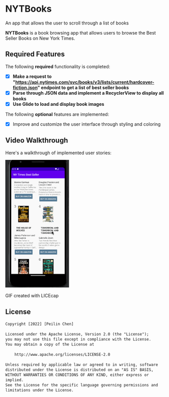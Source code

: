 # NYTBooks
An app that allows the user to scroll through a list of books


**NYTBooks** is a book browsing app that allows users to browse the Best Seller Books on New York Times.


## Required Features

The following **required** functionality is completed:

- [x] **Make a request to "https://api.nytimes.com/svc/books/v3/lists/current/hardcover-fiction.json" endpoint to get a list of best seller books**
- [x] **Parse through JSON data and implement a RecyclerView to display all books**
- [x] **Use Glide to load and display book images**

The following **optional** features are implemented:

- [x] Improve and customize the user interface through styling and coloring


## Video Walkthrough

Here's a walkthrough of implemented user stories:

<img src='booksdemo2.gif' title='Video Walkthrough' width='200' alt='Video Walkthrough' />

<!-- Replace this with whatever GIF tool you used! -->
GIF created with LICEcap
<!-- Recommended tools:
[Kap](https://getkap.co/) for macOS
[ScreenToGif](https://www.screentogif.com/) for Windows
[peek](https://github.com/phw/peek) for Linux. -->


## License

    Copyright [2022] [Peilin Chen]

    Licensed under the Apache License, Version 2.0 (the "License");
    you may not use this file except in compliance with the License.
    You may obtain a copy of the License at

        http://www.apache.org/licenses/LICENSE-2.0

    Unless required by applicable law or agreed to in writing, software
    distributed under the License is distributed on an "AS IS" BASIS,
    WITHOUT WARRANTIES OR CONDITIONS OF ANY KIND, either express or implied.
    See the License for the specific language governing permissions and
    limitations under the License.
